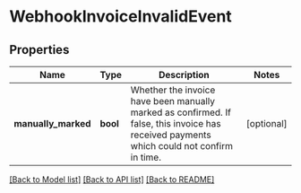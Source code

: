 # WebhookInvoiceInvalidEvent

## Properties
Name | Type | Description | Notes
------------ | ------------- | ------------- | -------------
**manually_marked** | **bool** | Whether the invoice have been manually marked as confirmed. If false, this invoice has received payments which could not confirm in time. | [optional] 

[[Back to Model list]](../../README.md#documentation-for-models) [[Back to API list]](../../README.md#documentation-for-api-endpoints) [[Back to README]](../../README.md)


